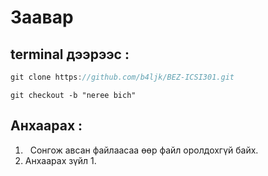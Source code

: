# Заавар



## terminal дээрээс :
```c
git clone https://github.com/b4ljk/BEZ-ICSI301.git
```
```
git checkout -b "neree bich"
```
## Анхаарах :
1.   Сонгож авсан файлаасаа өөр файл оролдохгүй байх.
2. Анхаарах зүйл 1.